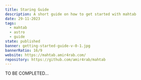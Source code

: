 ```yaml
---
title: Staring Guide
description: A short guide on how to get started with mahtab
date: 29-11-2023
tags:
  - mahtab
  - astro
  - guide
state: published
banner: getting-started-guide-v-0-1.jpg
bannerRatio: 16/9
website: https://mahtab.amir4rab.com/
repository: https://github.com/amir4rab/mahtab
---
```


TO BE COMPLETED...
